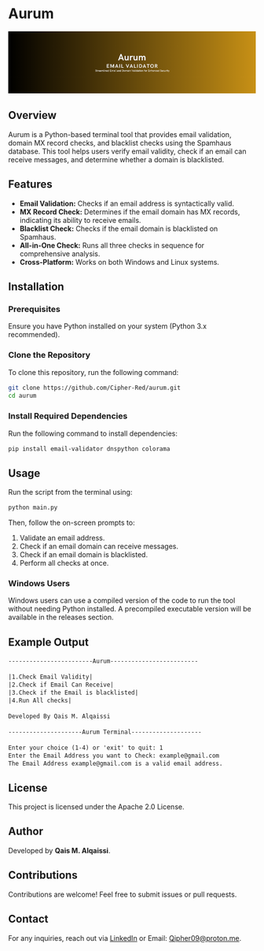 # Aurum

<div align="center">
<img src="Heading.png" alt="Banner">
</div>

## Overview
Aurum is a Python-based terminal tool that provides email validation, domain MX record checks, and blacklist checks using the Spamhaus database. This tool helps users verify email validity, check if an email can receive messages, and determine whether a domain is blacklisted.

## Features
- **Email Validation:** Checks if an email address is syntactically valid.
- **MX Record Check:** Determines if the email domain has MX records, indicating its ability to receive emails.
- **Blacklist Check:** Checks if the email domain is blacklisted on Spamhaus.
- **All-in-One Check:** Runs all three checks in sequence for comprehensive analysis.
- **Cross-Platform:** Works on both Windows and Linux systems.

## Installation
### Prerequisites
Ensure you have Python installed on your system (Python 3.x recommended).

### Clone the Repository
To clone this repository, run the following command:
```sh
git clone https://github.com/Cipher-Red/aurum.git
cd aurum
```

### Install Required Dependencies
Run the following command to install dependencies:
```sh
pip install email-validator dnspython colorama
```

## Usage
Run the script from the terminal using:
```sh
python main.py
```
Then, follow the on-screen prompts to:
1. Validate an email address.
2. Check if an email domain can receive messages.
3. Check if an email domain is blacklisted.
4. Perform all checks at once.

### Windows Users
Windows users can use a compiled version of the code to run the tool without needing Python installed. A precompiled executable version will be available in the releases section.

## Example Output
```
------------------------Aurum-------------------------

|1.Check Email Validity|
|2.Check if Email Can Receive|
|3.Check if the Email is blacklisted|
|4.Run All checks|

Developed By Qais M. Alqaissi

---------------------Aurum Terminal--------------------

Enter your choice (1-4) or 'exit' to quit: 1
Enter the Email Address you want to Check: example@gmail.com
The Email Address example@gmail.com is a valid email address.
```

## License
This project is licensed under the Apache 2.0 License.

## Author
Developed by **Qais M. Alqaissi**.

## Contributions
Contributions are welcome! Feel free to submit issues or pull requests.

## Contact
For any inquiries, reach out via [LinkedIn](www.linkedin.com/in/qais-alqaissi-1b9295238) or Email: Qipher09@proton.me.

